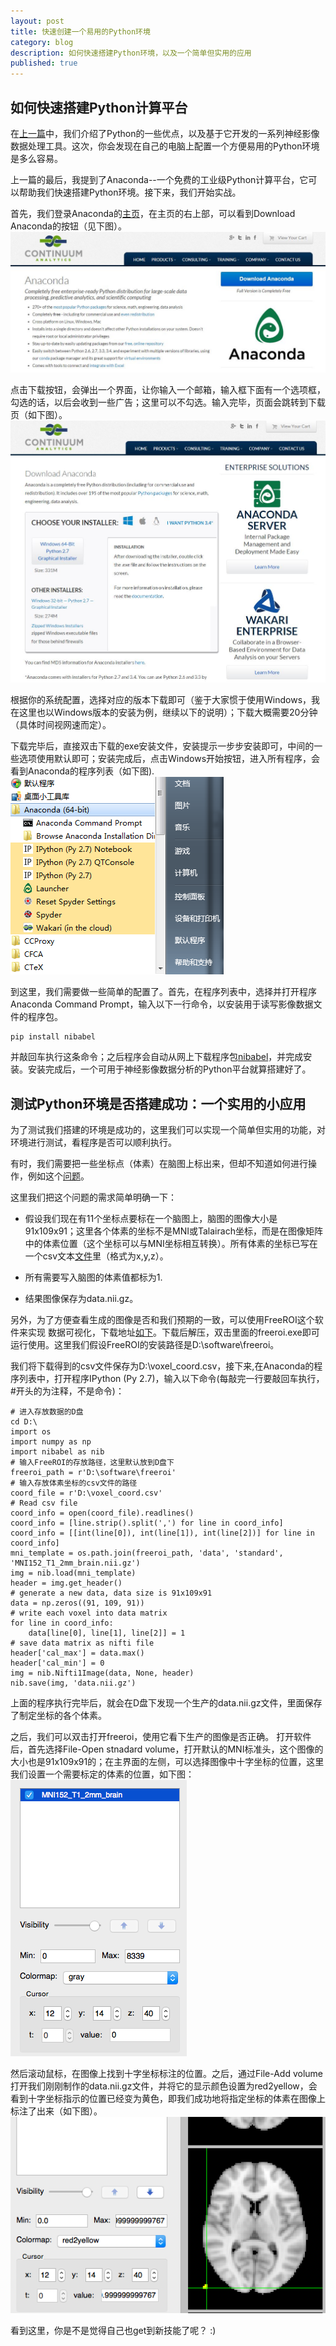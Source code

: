 ```yaml
---
layout: post
title: 快速创建一个易用的Python环境
category: blog
description: 如何快速搭建Python环境，以及一个简单但实用的应用
published: true
---
```


## 如何快速搭建Python计算平台
在[上一篇][last_blog]中，我们介绍了Python的一些优点，以及基于它开发的一系列神经影像数据处理工具。这次，你会发现在自己的电脑上配置一个方便易用的Python环境是多么容易。

上一篇的最后，我提到了Anaconda--一个免费的工业级Python计算平台，它可以帮助我们快速搭建Python环境。接下来，我们开始实战。

首先，我们登录Anaconda的[主页][anaconda_home]，在主页的右上部，可以看到Download Anaconda的按钮（见下图）。
![Anaconda home](/images/install_anaconda/anaconda_home.JPG)

点击下载按钮，会弹出一个界面，让你输入一个邮箱，输入框下面有一个选项框，勾选的话，以后会收到一些广告；这里可以不勾选。输入完毕，页面会跳转到下载页（如下图）。
![Download page](/images/install_anaconda/anaconda_download.JPG)

根据你的系统配置，选择对应的版本下载即可（鉴于大家惯于使用Windows，我在这里也以Windows版本的安装为例，继续以下的说明）；下载大概需要20分钟（具体时间视网速而定）。

下载完毕后，直接双击下载的exe安装文件，安装提示一步步安装即可，中间的一些选项使用默认即可；安装完成后，点击Windows开始按钮，进入所有程序，会看到Anaconda的程序列表（如下图).
![Anaconda programs](/images/install_anaconda/anaconda_list.png)

到这里，我们需要做一些简单的配置了。首先，在程序列表中，选择并打开程序Anaconda Command Prompt，输入以下一行命令，以安装用于读写影像数据文件的程序包。

    pip install nibabel

并敲回车执行这条命令；之后程序会自动从网上下载程序包[nibabel][nibabel_github]，并完成安装。安装完成后，一个可用于神经影像数据分析的Python平台就算搭建好了。

## 测试Python环境是否搭建成功：一个实用的小应用
为了测试我们搭建的环境是成功的，这里我们可以实现一个简单但实用的功能，对环境进行测试，看程序是否可以顺利执行。

有时，我们需要把一些坐标点（体素）在脑图上标出来，但却不知道如何进行操作，例如这个[问题][52brain_quest]。

这里我们把这个问题的需求简单明确一下：

*   假设我们现在有11个坐标点要标在一个脑图上，脑图的图像大小是91x109x91；这里各个体素的坐标不是MNI或Talairach坐标，而是在图像矩阵中的体素位置（这个坐标可以与MNI坐标相互转换）。所有体素的坐标已写在一个csv文本[文件][data_link]里（格式为x,y,z）。

*   所有需要写入脑图的体素值都标为1.

*   结果图像保存为data.nii.gz。

另外，为了方便查看生成的图像是否和我们预期的一致，可以使用FreeROI这个软件来实现 数据可视化，下载地址[如下][freeroi_download]。下载后解压，双击里面的freeroi.exe即可运行使用。这里我们假设FreeROI的安装路径是D:\software\freeroi。

我们将下载得到的csv文件保存为D:\voxel_coord.csv，接下来,在Anaconda的程序列表中，打开程序IPython (Py 2.7)，输入以下命令(每敲完一行要敲回车执行，#开头的为注释，不是命令)：

    # 进入存放数据的D盘
    cd D:\
    import os
    import numpy as np
    import nibabel as nib
    # 输入FreeROI的存放路径，这里默认放到D盘下
    freeroi_path = r'D:\software\freeroi'
    # 输入存放体素坐标的csv文件的路径
    coord_file = r'D:\voxel_coord.csv'
    # Read csv file
    coord_info = open(coord_file).readlines()
    coord_info = [line.strip().split(',') for line in coord_info]
    coord_info = [[int(line[0]), int(line[1]), int(line[2])] for line in coord_info]
    mni_template = os.path.join(freeroi_path, 'data', 'standard', 'MNI152_T1_2mm_brain.nii.gz')
    img = nib.load(mni_template)
    header = img.get_header()
    # generate a new data, data size is 91x109x91
    data = np.zeros((91, 109, 91))
    # write each voxel into data matrix
    for line in coord_info:
        data[line[0], line[1], line[2]] = 1
    # save data matrix as nifti file
    header['cal_max'] = data.max()
    header['cal_min'] = 0
    img = nib.Nifti1Image(data, None, header)
    nib.save(img, 'data.nii.gz')

上面的程序执行完毕后，就会在D盘下发现一个生产的data.nii.gz文件，里面保存了制定坐标的各个体素。

之后，我们可以双击打开freeroi，使用它看下生产的图像是否正确。
打开软件后，首先选择File-Open stnadard volume，打开默认的MNI标准头，这个图像的大小也是91x109x91的；在主界面的左侧，可以选择图像中十字坐标的位置，这里我们设置一个需要标定的体素的位置，如下图：
![coord_config](/images/install_anaconda/coord_config.png)

然后滚动鼠标，在图像上找到十字坐标标注的位置。之后，通过File-Add volume打开我们刚刚制作的data.nii.gz文件，并将它的显示颜色设置为red2yellow，会看到十字坐标指示的位置已经变为黄色，即我们成功地将指定坐标的体素在图像上标注了出来（如下图）。
![image display](/images/install_anaconda/image_disp.png)

看到这里，你是不是觉得自己也get到新技能了呢？ :)


[last_blog]: http://sealhuang.github.io/python-in-neuroimage "Python在脑成像数据分析中的应用"
[anaconda_home]: https://store.continuum.io/cshop/anaconda "Anaconda Scientific Python Distribution"
[nibabel_github]: https://github.com/nipy/nibabel "Github of NiBabel"
[52brain_quest]: http://home.52brain.com/thread-26263-1-1.html "什么软件可以把体素在大脑的具体位置上标出来"
[data_link]: https://raw.githubusercontent.com/sealhuang/python-tutorial/master/data/voxel_coord.csv  "Data"
[freeroi_download]: http://sourceforge.net/projects/freeroi/files/FreeROI-0.2.2/freeroi-win-0.2.2.zip/download "Download FreeROI"
